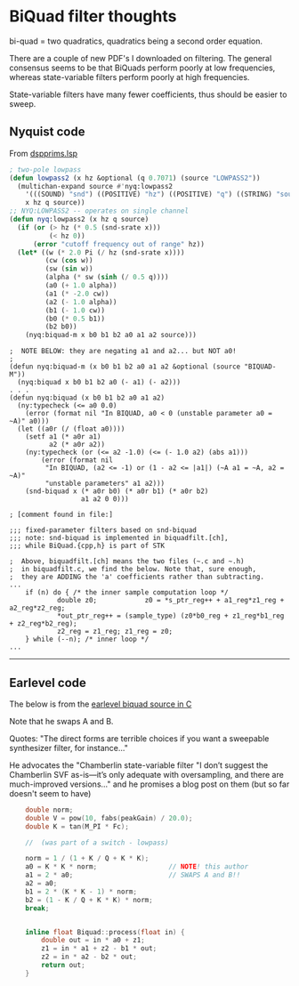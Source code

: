 
# BiQuad filter thoughts

bi-quad = two quadratics, quadratics being a second order equation.

There are a couple of new PDF's I downloaded on filtering. 
The general consensus seems to be that BiQuads perform poorly
at low frequencies, whereas state-variable filters perform 
poorly at high frequencies. 

State-variable filters have many fewer coefficients, thus should
be easier to sweep. 

## Nyquist code


From [dspprims.lsp](F:\shiva\Development\music\extermal\audacity\audacity\nyquist\dspprims.lsp)

```lisp
; two-pole lowpass
(defun lowpass2 (x hz &optional (q 0.7071) (source "LOWPASS2"))
  (multichan-expand source #'nyq:lowpass2
    '(((SOUND) "snd") ((POSITIVE) "hz") ((POSITIVE) "q") ((STRING) "source"))
    x hz q source))
;; NYQ:LOWPASS2 -- operates on single channel
(defun nyq:lowpass2 (x hz q source)
  (if (or (> hz (* 0.5 (snd-srate x)))
          (< hz 0))
      (error "cutoff frequency out of range" hz))
  (let* ((w (* 2.0 Pi (/ hz (snd-srate x))))
         (cw (cos w))
         (sw (sin w))
         (alpha (* sw (sinh (/ 0.5 q))))
         (a0 (+ 1.0 alpha))
         (a1 (* -2.0 cw))
         (a2 (- 1.0 alpha))
         (b1 (- 1.0 cw))
         (b0 (* 0.5 b1))
         (b2 b0))
    (nyq:biquad-m x b0 b1 b2 a0 a1 a2 source)))
```
```
;  NOTE BELOW: they are negating a1 and a2... but NOT a0! 
;
(defun nyq:biquad-m (x b0 b1 b2 a0 a1 a2 &optional (source "BIQUAD-M"))
  (nyq:biquad x b0 b1 b2 a0 (- a1) (- a2)))
. . .
(defun nyq:biquad (x b0 b1 b2 a0 a1 a2)
  (ny:typecheck (<= a0 0.0)
    (error (format nil "In BIQUAD, a0 < 0 (unstable parameter a0 = ~A)" a0)))
  (let ((a0r (/ (float a0))))
    (setf a1 (* a0r a1) 
          a2 (* a0r a2))
    (ny:typecheck (or (<= a2 -1.0) (<= (- 1.0 a2) (abs a1)))
        (error (format nil 
         "In BIQUAD, (a2 <= -1) or (1 - a2 <= |a1|) (~A a1 = ~A, a2 = ~A)"
         "unstable parameters" a1 a2)))
    (snd-biquad x (* a0r b0) (* a0r b1) (* a0r b2) 
                  a1 a2 0 0)))
```
```
; [comment found in file:]

;;; fixed-parameter filters based on snd-biquad
;;; note: snd-biquad is implemented in biquadfilt.[ch],
;;; while BiQuad.{cpp,h} is part of STK
```
```
;  Above, biquadfilt.[ch] means the two files (~.c and ~.h)
;  in biquadfilt.c, we find the below. Note that, sure enough,
;  they are ADDING the 'a' coefficients rather than subtracting. 
...
	if (n) do { /* the inner sample computation loop */
            double z0;            z0 = *s_ptr_reg++ + a1_reg*z1_reg + a2_reg*z2_reg;
            *out_ptr_reg++ = (sample_type) (z0*b0_reg + z1_reg*b1_reg + z2_reg*b2_reg);
            z2_reg = z1_reg; z1_reg = z0;
	} while (--n); /* inner loop */
...
```

---

## Earlevel code 
The below is from the 
[earlevel biquad source in C](https://www.earlevel.com/main/2012/11/26/biquad-c-source-code/)

Note that he swaps A and B.

Quotes:
"The direct forms are terrible choices if you want a
sweepable synthesizer filter, for instance..."

He advocates the "Chamberlin state-variable filter
"I don’t suggest the Chamberlin SVF as-is—it’s only adequate
with oversampling, and there are much-improved versions..."
and he promises a blog post on them (but so far doesn't seem to have)

```c++
    double norm;
    double V = pow(10, fabs(peakGain) / 20.0);
    double K = tan(M_PI * Fc);

    //  (was part of a switch - lowpass)

    norm = 1 / (1 + K / Q + K * K);
    a0 = K * K * norm;                  // NOTE! this author
    a1 = 2 * a0;                        // SWAPS A and B!!    
    a2 = a0;
    b1 = 2 * (K * K - 1) * norm;
    b2 = (1 - K / Q + K * K) * norm;
    break;


    inline float Biquad::process(float in) {
        double out = in * a0 + z1;
        z1 = in * a1 + z2 - b1 * out;
        z2 = in * a2 - b2 * out;
        return out;
    }
```
